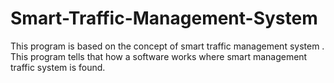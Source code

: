 # Smart-Traffic-Management-System
This program is based on the concept of smart traffic management system . This program tells that how a software works where smart management traffic system is found.

